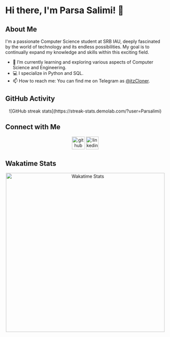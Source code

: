 # Hi there, I'm Parsa Salimi! 👋

## About Me
I'm a passionate Computer Science student at SRB IAU, deeply fascinated by the world of technology and its endless possibilities. My goal is to continually expand my knowledge and skills within this exciting field.

- 🌱 I’m currently learning and exploring various aspects of Computer Science and Engineering.
- 💻 I specialize in Python and SQL.
- 📫 How to reach me: You can find me on Telegram as [@itzCloner](https://t.me/itzCloner).

## GitHub Activity
<div align="center">
    ![GitHub streak stats](https://streak-stats.demolab.com/?user=Parsalimi)
</div>


## Connect with Me
<div align="center">
    <a href="https://github.com/Parsalimi"><img src="https://cdn.jsdelivr.net/npm/simple-icons@3.0.1/icons/github.svg" alt="github" height="40"></a>
    <a href="https://www.linkedin.com/in/https://www.linkedin.com/in/parsalimi/"><img src="https://cdn.jsdelivr.net/npm/simple-icons@3.0.1/icons/linkedin.svg" alt="linkedin" height="40"></a>
</div>


## Wakatime Stats
<div align="center">
    <img src="https://wakatime.com/share/@6a69ffae-81b7-4666-9710-8414f9b90f80/b9735c9d-e290-426e-afe0-31c48e827c17.svg" alt="Wakatime Stats" width="500" height="500">
</div>
